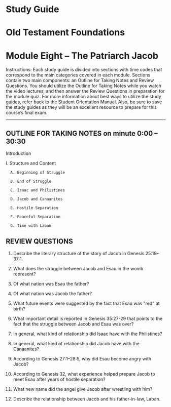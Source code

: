 # Study Guide 
# Old Testament Foundations
# Module Eight – The Patriarch Jacob

Instructions: Each study guide is divided into sections with time codes that correspond to the main categories covered in each module. Sections contain two main components: an Outline for Taking Notes and Review Questions. You should utilize the Outline for Taking Notes while you watch the video lectures, and then answer the Review Questions in preparation for the module quiz. For more information about best ways to utilize the study guides, refer back to the Student Orientation Manual. Also, be sure to save the study guides as they will be an excellent resource to prepare for this course’s final exam.

**********************************

## OUTLINE FOR TAKING NOTES on minute 0:00 – 30:30

Introduction

I. Structure and Content

      A. Beginning of Struggle

      B. End of Struggle

      C. Isaac and Philistines

      D. Jacob and Canaanites

      E. Hostile Separation

      F. Peaceful Separation

      G. Time with Laban


## REVIEW QUESTIONS
1. Describe the literary structure of the story of Jacob in Genesis 25:19–37:1.

2. What does the struggle between Jacob and Esau in the womb represent?

3. Of what nation was Esau the father?

4. Of what nation was Jacob the father?

5. What future events were suggested by the fact that Esau was "red" at birth?

6. What important detail is reported in Genesis 35:27-29 that points to the fact that the struggle between Jacob and Esau was over?

7.  In general, what kind of relationship did Isaac have with the Philistines?

8. In general, what kind of relationship did Jacob have with the Canaanites?

9. According to Genesis 27:1–28:5, why did Esau become angry with Jacob?  

10. According to Genesis 32, what experience helped prepare Jacob to meet Esau after years of hostile separation?

11. What new name did the angel give Jacob after wrestling with him?

12. Describe the relationship between Jacob and his father-in-law, Laban.


